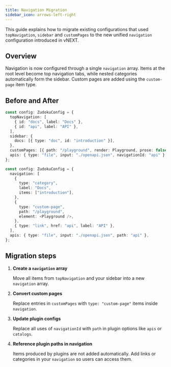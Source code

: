 ```yaml
---
title: Navigation Migration
sidebar_icon: arrows-left-right
---
```


This guide explains how to migrate existing configurations that used `topNavigation`, `sidebar` and `customPages` to the new unified `navigation` configuration introduced in vNEXT.

## Overview

Navigation is now configured through a single `navigation` array. Items at the root level become top navigation tabs, while nested categories automatically form the sidebar. Custom pages are added using the `custom-page` item type.

## Before and After

```ts title="Before"
const config: ZudokuConfig = {
  topNavigation: [
    { id: "docs", label: "Docs" },
    { id: "api", label: "API" },
  ],
  sidebar: {
    docs: [{ type: "doc", id: "introduction" }],
  },
  customPages: [{ path: "/playground", render: Playground, prose: false }],
  apis: { type: "file", input: "./openapi.json", navigationId: "api" },
};
```

```ts title="After"
const config: ZudokuConfig = {
  navigation: [
    {
      type: "category",
      label: "Docs",
      items: ["introduction"],
    },
    {
      type: "custom-page",
      path: "/playground",
      element: <Playground />,
    },
    { type: "link", href: "api", label: "API" },
  ],
  apis: { type: "file", input: "./openapi.json", path: "api" },
};
```

## Migration steps

<Stepper>

1. **Create a `navigation` array**

   Move all items from `topNavigation` and your sidebar into a new `navigation` array.

1. **Convert custom pages**

   Replace entries in `customPages` with `type: "custom-page"` items inside `navigation`.

1. **Update plugin configs**

   Replace all uses of `navigationId` with `path` in plugin options like `apis` or `catalogs`.

1. **Reference plugin paths in navigation**

   Items produced by plugins are not added automatically. Add links or categories in your `navigation` so users can access them.

</Stepper>
